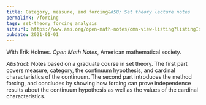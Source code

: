 ```yaml
---
title: Category, measure, and forcing&#58; Set theory lecture notes
permalink: /forcing
tags: set-theory forcing analysis
siteurl: https://www.ams.org/open-math-notes/omn-view-listing?listingId=111281
pubdate: 2021-01-01
---
```


With Erik Holmes. *Open Math Notes*, American mathematical society.<!--more-->

*Abstract*: Notes based on a graduate course in set theory. The first part covers measure, category, the continuum hypothesis, and cardinal characteristics of the continuum. The second part introduces the method forcing, and concludes by showing how forcing can prove independence results about the continuum hypothesis as well as the values of the cardinal characteristics.